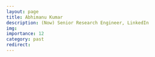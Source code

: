 ```yaml
---
layout: page
title: Abhimanu Kumar
description: (Now) Senior Research Engineer, LinkedIn
img: 
importance: 12
category: past
redirect: 
---
```


